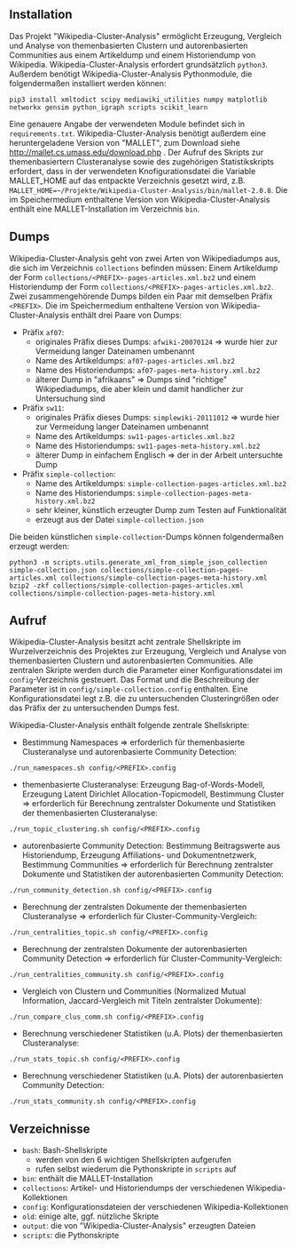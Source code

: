 
Installation
------------
Das Projekt "Wikipedia-Cluster-Analysis" ermöglicht Erzeugung, Vergleich und Analyse von themenbasierten Clustern und autorenbasierten Communities aus einem Artikeldump und einem Historiendump von Wikipedia. Wikipedia-Cluster-Analysis erfordert grundsätzlich `python3`. Außerdem benötigt Wikipedia-Cluster-Analysis Pythonmodule, die folgendermaßen installiert werden können:
```
pip3 install xmltodict scipy mediawiki_utilities numpy matplotlib networkx gensim python_igraph scripts scikit_learn
```
Eine genauere Angabe der verwendeten Module befindet sich in `requirements.txt`. Wikipedia-Cluster-Analysis benötigt außerdem eine heruntergeladene Version von 
"MALLET", zum Download siehe http://mallet.cs.umass.edu/download.php . Der Aufruf des Skripts zur themenbasiertern Clusteranalyse sowie des zugehörigen Statistikskripts erfordert, dass in der verwendeten Knofigurationsdatei die Variable MALLET_HOME auf das entpackte Verzeichnis gesetzt wird, z.B. `MALLET_HOME=~/Projekte/Wikipedia-Cluster-Analysis/bin/mallet-2.0.8`. Die im Speichermedium enthaltene Version von Wikipedia-Cluster-Analysis enthält eine MALLET-Installation im Verzeichnis `bin`.
  
  
Dumps
-----
Wikipedia-Cluster-Analysis geht von zwei Arten von Wikipediadumps aus, die sich im Verzeichnis `collections` befinden müssen: Einem Artikeldump der Form `collections/<PREFIX>-pages-articles.xml.bz2` und einem Historiendump der Form `collections/<PREFIX>-pages-articles.xml.bz2`. Zwei zusammengehörende Dumps bilden ein Paar mit demselben Präfix `<PREFIX>`. Die im Speichermedium enthaltene Version von Wikipedia-Cluster-Analysis enthält drei Paare von Dumps:
- Präfix `af07`: 
  - originales Präfix dieses Dumps: `afwiki-20070124` => wurde hier zur Vermeidung langer Dateinamen umbenannt
  - Name des Artikeldumps: `af07-pages-articles.xml.bz2`
  - Name des Historiendumps: `af07-pages-meta-history.xml.bz2`
  - älterer Dump in "afrikaans" => Dumps sind "richtige" Wikipediadumps, die aber klein und damit handlicher zur Untersuchung sind
- Präfix `sw11`:
  - originales Präfix dieses Dumps: `simplewiki-20111012` => wurde hier zur Vermeidung langer Dateinamen umbenannt
  - Name des Artikeldumps: `sw11-pages-articles.xml.bz2`
  - Name des Historiendumps: `sw11-pages-meta-history.xml.bz2`
  - älterer Dump in einfachem Englisch => der in der Arbeit untersuchte Dump
- Präfix `simple-collection`:
  - Name des Artikeldumps: `simple-collection-pages-articles.xml.bz2`
  - Name des Historiendumps: `simple-collection-pages-meta-history.xml.bz2`
  - sehr kleiner, künstlich erzeugter Dump zum Testen auf Funktionalität
  - erzeugt aus der Datei `simple-collection.json`

Die beiden künstlichen `simple-collection`-Dumps können folgendermaßen erzeugt werden:
```
python3 -m scripts.utils.generate_xml_from_simple_json_collection simple-collection.json collections/simple-collection-pages-articles.xml collections/simple-collection-pages-meta-history.xml
bzip2 -zkf collections/simple-collection-pages-articles.xml collections/simple-collection-pages-meta-history.xml
```
         
Aufruf
------
Wikipedia-Cluster-Analysis besitzt acht zentrale Shellskripte im Wurzelverzeichnis des Projektes zur Erzeugung, Vergleich und Analyse von themenbasierten Clustern und autorenbasierten Communities. Alle zentralen Skripte werden durch die Parameter einer Konfigurationsdatei im `config`-Verzeichnis gesteuert. Das Format und die Beschreibung der Parameter ist in `config/simple-collection.config` enthalten. Eine Konfigurationsdatei legt z.B. die zu untersuchenden Clusteringrößen oder das Präfix der zu untersuchenden Dumps fest. 

Wikipedia-Cluster-Analysis enthält folgende zentrale Shellskripte:
- Bestimmung Namespaces => erforderlich für themenbasierte Clusteranalyse und autorenbasierte Community Detection:
```
./run_namespaces.sh config/<PREFIX>.config
```
  
- themenbasierte Clusteranalyse: Erzeugung Bag-of-Words-Modell, Erzeugung Latent Dirichlet Allocation-Topicmodell, Bestimmung Cluster => erforderlich für Berechnung zentralster Dokumente und Statistiken der themenbasierten Clusteranalyse:
```
./run_topic_clustering.sh config/<PREFIX>.config
```
  
- autorenbasierte Community Detection: Bestimmung Beitragswerte aus Historiendump, Erzeugung Affiliations- und Dokumentnetzwerk, Bestimmung Communities => erforderlich für Berechnung zentralster Dokumente und Statistiken der autorenbasierten Community Detection:
```
./run_community_detection.sh config/<PREFIX>.config
```

- Berechnung der zentralsten Dokumente der themenbasierten Clusteranalyse => erforderlich für Cluster-Community-Vergleich:
```
./run_centralities_topic.sh config/<PREFIX>.config
```
  
- Berechnung der zentralsten Dokumente der autorenbasierten Community Detection => erforderlich für Cluster-Community-Vergleich:    
```
./run_centralities_community.sh config/<PREFIX>.config  
```
  
- Vergleich von Clustern und Communities (Normalized Mutual Information, Jaccard-Vergleich mit Titeln zentralster Dokumente):
```
./run_compare_clus_comm.sh config/<PREFIX>.config
```
  
- Berechnung verschiedener Statistiken (u.A. Plots) der themenbasierten Clusteranalyse:
```
./run_stats_topic.sh config/<PREFIX>.config
```

- Berechnung verschiedener Statistiken (u.A. Plots) der autorenbasierten Community Detection:    
```
./run_stats_community.sh config/<PREFIX>.config  
```

Verzeichnisse
-------------
- `bash`: Bash-Shellskripte
  - werden von den 6 wichtigen Shellskripten aufgerufen
  - rufen selbst wiederum die Pythonskripte in `scripts` auf
- `bin`: enthält die MALLET-Installation
- `collections`: Artikel- und Historiendumps der verschiedenen Wikipedia-Kollektionen
- `config`: Konfigurationsdateien der verschiedenen Wikipedia-Kollektionen
- `old`: einige alte, ggf. nützliche Skripte
- `output`: die von "Wikipedia-Cluster-Analysis" erzeugten Dateien
- `scripts`: die Pythonskripte
   
   
           
           
           
           